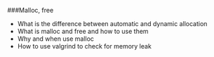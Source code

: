 ###Malloc, free

* What is the difference between automatic and dynamic allocation
* What is malloc and free and how to use them
* Why and when use malloc
* How to use valgrind to check for memory leak